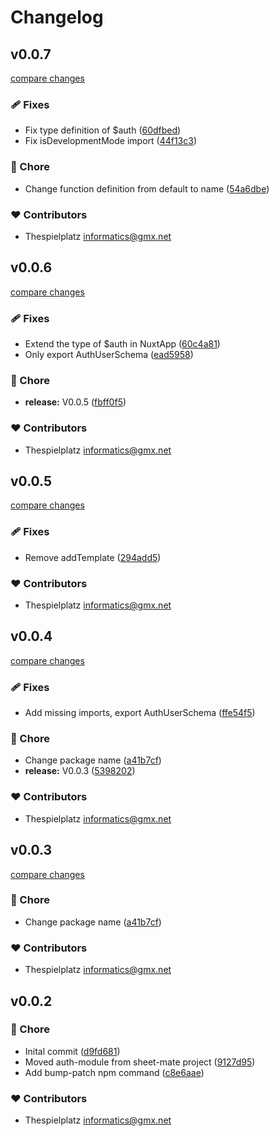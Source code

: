 # Changelog


## v0.0.7

[compare changes](https://github.com/thespielplatz/nuxt-auth/compare/v0.0.6...v0.0.7)

### 🩹 Fixes

- Fix type definition of $auth ([60dfbed](https://github.com/thespielplatz/nuxt-auth/commit/60dfbed))
- Fix isDevelopmentMode import ([44f13c3](https://github.com/thespielplatz/nuxt-auth/commit/44f13c3))

### 🏡 Chore

- Change function definition from default to name ([54a6dbe](https://github.com/thespielplatz/nuxt-auth/commit/54a6dbe))

### ❤️ Contributors

- Thespielplatz <informatics@gmx.net>

## v0.0.6

[compare changes](https://github.com/thespielplatz/nuxt-auth/compare/v0.0.5...v0.0.6)

### 🩹 Fixes

- Extend the type of $auth in NuxtApp ([60c4a81](https://github.com/thespielplatz/nuxt-auth/commit/60c4a81))
- Only export AuthUserSchema ([ead5958](https://github.com/thespielplatz/nuxt-auth/commit/ead5958))

### 🏡 Chore

- **release:** V0.0.5 ([fbff0f5](https://github.com/thespielplatz/nuxt-auth/commit/fbff0f5))

### ❤️ Contributors

- Thespielplatz <informatics@gmx.net>

## v0.0.5

[compare changes](https://github.com/thespielplatz/nuxt-auth/compare/v0.0.4...v0.0.5)

### 🩹 Fixes

- Remove addTemplate ([294add5](https://github.com/thespielplatz/nuxt-auth/commit/294add5))

### ❤️ Contributors

- Thespielplatz <informatics@gmx.net>

## v0.0.4

[compare changes](https://github.com/thespielplatz/nuxt-auth/compare/v0.0.3...v0.0.4)

### 🩹 Fixes

- Add missing imports, export AuthUserSchema ([ffe54f5](https://github.com/thespielplatz/nuxt-auth/commit/ffe54f5))

### 🏡 Chore

- Change package name ([a41b7cf](https://github.com/thespielplatz/nuxt-auth/commit/a41b7cf))
- **release:** V0.0.3 ([5398202](https://github.com/thespielplatz/nuxt-auth/commit/5398202))

### ❤️ Contributors

- Thespielplatz <informatics@gmx.net>

## v0.0.3

[compare changes](https://github.com/thespielplatz/nuxt-auth/compare/v0.0.3...v0.0.3)

### 🏡 Chore

- Change package name ([a41b7cf](https://github.com/thespielplatz/nuxt-auth/commit/a41b7cf))

### ❤️ Contributors

- Thespielplatz <informatics@gmx.net>

## v0.0.2


### 🏡 Chore

- Inital commit ([d9fd681](https://github.com/thespielplatz/nuxt-auth/commit/d9fd681))
- Moved auth-module from sheet-mate project ([9127d95](https://github.com/thespielplatz/nuxt-auth/commit/9127d95))
- Add bump-patch npm command ([c8e6aae](https://github.com/thespielplatz/nuxt-auth/commit/c8e6aae))

### ❤️ Contributors

- Thespielplatz <informatics@gmx.net>

